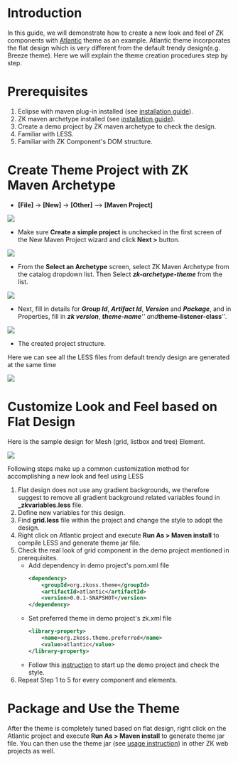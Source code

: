 # Introduction

In this guide, we will demonstrate how to create a new look and feel of
ZK components with [Atlantic](http://github.com/zkoss/atlantic) theme as
an example. Atlantic theme incorporates the flat design which is very
different from the default trendy design(e.g. Breeze theme). Here we
will explain the theme creation procedures step by step.

# Prerequisites

1.  Eclipse with maven plug-in installed (see [ installation guide]({{site.baseurl}}/zk_installation_guide/quick_start/create_and_run_your_first_zk_application_with_eclipse_and_maven)).
2.  ZK maven archetype installed (see [ installation guide]({{site.baseurl}}/zk_installation_guide/quick_start/create_and_run_your_first_zk_application_with_eclipse_and_maven#Add_ZK_Maven_Archetype)).
3.  Create a demo project by ZK maven archetype to check the design.
4.  Familiar with LESS.
5.  Familiar with ZK Component's DOM structure.

# Create Theme Project with ZK Maven Archetype

- **\[File\]** -\> **\[New\]** -\> **\[Other\]** --\> **\[Maven
  Project\]**

  
![](images/ZK_Installation_Guide_Quick_Start_Maven_New_project-01.png)

- Make sure **Create a simple project** is unchecked in the first screen
  of the New Maven Project wizard and click **Next \>** button.

  
![](images/ZK_Installation_Guide_Maven_Archetype_step1.png)

- From the **Select an Archetype** screen, select ZK Maven Archetype
  from the catalog dropdown list. Then Select ***zk-archetype-theme***
  from the list.

  
![](images/styleguide-newtheme1.png)

- Next, fill in details for ***Group Id***, ***Artifact Id***,
  ***Version*** and ***Package***, and in Properties, fill in ***zk
  version***, ***theme-name**'' and***theme-listener-class**''.

  
![](images/styleguide-newtheme2.png)

- The created project structure.

  
Here we can see all the LESS files from default trendy design are
generated at the same time

![](images/styleguide-newtheme3.png)

# Customize Look and Feel based on Flat Design

Here is the sample design for Mesh (grid, listbox and tree) Element.

![](images/styleguide-newtheme4.png)

Following steps make up a common customization method for accomplishing
a new look and feel using LESS

1.  Flat design does not use any gradient backgrounds, we therefore
    suggest to remove all gradient background related variables found in
    **\_zkvariables.less** file.
2.  Define new variables for this design.
3.  Find **grid.less** file within the project and change the style to
    adopt the design.
4.  Right click on Atlantic project and execute **Run As \> Maven
    install** to compile LESS and generate theme jar file.
5.  Check the real look of grid component in the demo project mentioned
    in prerequisites.
    - Add dependency in demo project's pom.xml file
      ```xml
      <dependency>
          <groupId>org.zkoss.theme</groupId>
          <artifactId>atlantic</artifactId>
          <version>0.0.1-SNAPSHOT</version>
      </dependency>
      ```
    - Set preferred theme in demo project's zk.xml file
      ```xml
      <library-property>
          <name>org.zkoss.theme.preferred</name>
          <value>atlantic</value>
      </library-property>
      ```
    - Follow this [ instruction]({{site.baseurl}}/zk_installation_guide/quick_start/create_and_run_your_first_zk_application_with_eclipse_and_maven#Run_the_application)
      to start up the demo project and check the style.
6.  Repeat Step 1 to 5 for every component and elements.

# Package and Use the Theme

After the theme is completely tuned based on flat design, right click on
the Atlantic project and execute **Run As \> Maven install** to generate
theme jar file. You can then use the theme jar (see [ usage instruction]({{site.baseurl}}/zk_dev_ref/theming_and_styling/zk_official_themes#Installation))
in other ZK web projects as well.


